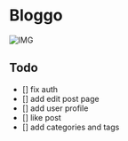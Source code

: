 # Bloggo

![IMG](https://res.cloudinary.com/primeflix/image/upload/v1676546349/Capture_dwg4xu.png)

## Todo
- [] fix auth
- [] add edit post page
- [] add user profile
- [] like post
- [] add categories and tags
